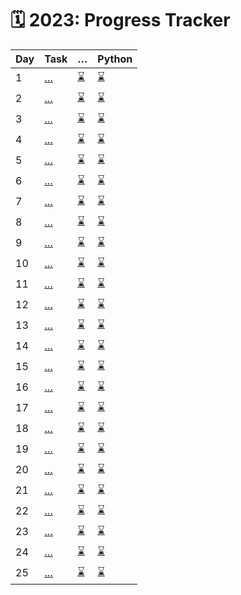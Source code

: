 # 🗓️ 2023: Progress Tracker

| Day | Task | … | Python |
| --- | ----- | - | ------ |
| 1   | […](./day-01/README.md) | [&#x231B;](./day-01/day-01.c) | [&#x231B;](./day-01/day-01.py) |
| 2   | […](./day-02/README.md) | [&#x231B;](./day-02/day-02.c) | [&#x231B;](./day-02/day-02.py) |
| 3   | […](./day-03/README.md) | [&#x231B;](./day-03/day-03.c) | [&#x231B;](./day-03/day-03.py) |
| 4   | […](./day-04/README.md) | [&#x231B;](./day-04/day-04.c) | [&#x231B;](./day-04/day-04.py) |
| 5   | […](./day-05/README.md) | [&#x231B;](./day-05/day-05.c) | [&#x231B;](./day-05/day-05.py) |
| 6   | […](./day-06/README.md) | [&#x231B;](./day-06/day-06.c) | [&#x231B;](./day-06/day-06.py) |
| 7   | […](./day-07/README.md) | [&#x231B;](./day-07/day-07.c) | [&#x231B;](./day-07/day-07.py) |
| 8   | […](./day-08/README.md) | [&#x231B;](./day-08/day-08.c) | [&#x231B;](./day-08/day-08.py) |
| 9   | […](./day-09/README.md) | [&#x231B;](./day-09/day-09.c) | [&#x231B;](./day-09/day-09.py) |
| 10  | […](./day-10/README.md) | [&#x231B;](./day-10/day-10.c) | [&#x231B;](./day-10/day-10.py) |
| 11  | […](./day-11/README.md) | [&#x231B;](./day-11/day-11.c) | [&#x231B;](./day-11/day-11.py) |
| 12  | […](./day-12/README.md) | [&#x231B;](./day-12/day-12.c) | [&#x231B;](./day-12/day-12.py) |
| 13  | […](./day-13/README.md) | [&#x231B;](./day-13/day-13.c) | [&#x231B;](./day-13/day-13.py) |
| 14  | […](./day-14/README.md) | [&#x231B;](./day-14/day-14.c) | [&#x231B;](./day-14/day-14.py) |
| 15  | […](./day-15/README.md) | [&#x231B;](./day-15/day-15.c) | [&#x231B;](./day-15/day-15.py) |
| 16  | […](./day-16/README.md) | [&#x231B;](./day-16/day-16.c) | [&#x231B;](./day-16/day-16.py) |
| 17  | […](./day-17/README.md) | [&#x231B;](./day-17/day-17.c) | [&#x231B;](./day-17/day-17.py) |
| 18  | […](./day-18/README.md) | [&#x231B;](./day-18/day-18.c) | [&#x231B;](./day-18/day-18.py) |
| 19  | […](./day-19/README.md) | [&#x231B;](./day-19/day-19.c) | [&#x231B;](./day-19/day-19.py) |
| 20  | […](./day-20/README.md) | [&#x231B;](./day-20/day-20.c) | [&#x231B;](./day-20/day-20.py) |
| 21  | […](./day-21/README.md) | [&#x231B;](./day-21/day-21.c) | [&#x231B;](./day-21/day-21.py) |
| 22  | […](./day-22/README.md) | [&#x231B;](./day-22/day-22.c) | [&#x231B;](./day-22/day-22.py) |
| 23  | […](./day-23/README.md) | [&#x231B;](./day-23/day-23.c) | [&#x231B;](./day-23/day-23.py) |
| 24  | […](./day-24/README.md) | [&#x231B;](./day-24/day-24.c) | [&#x231B;](./day-24/day-24.py) |
| 25  | […](./day-25/README.md) | [&#x231B;](./day-25/day-25.c) | [&#x231B;](./day-25/day-25.py) |
